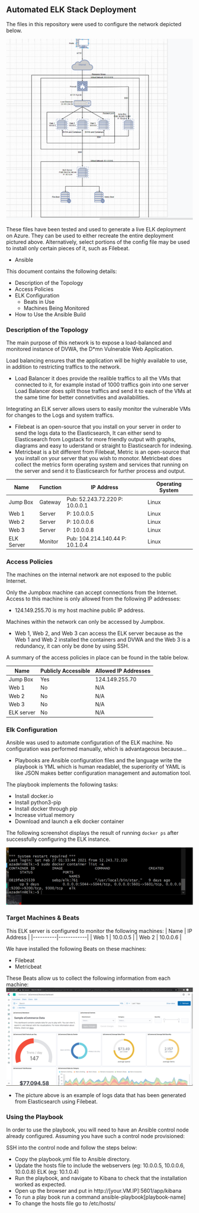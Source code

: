## Automated ELK Stack Deployment

The files in this repository were used to configure the network depicted below.

![](Diagrams/Network-Diagram.png)

These files have been tested and used to generate a live ELK deployment on Azure. They can be used to either recreate the entire deployment pictured above. Alternatively, select portions of the config file may be used to install only certain pieces of it, such as Filebeat.

  - Ansible

This document contains the following details:
- Description of the Topology
- Access Policies
- ELK Configuration
  - Beats in Use
  - Machines Being Monitored
- How to Use the Ansible Build


### Description of the Topology

The main purpose of this network is to expose a load-balanced and monitored instance of DVWA, the D*mn Vulnerable Web Application.

Load balancing ensures that the application will be highly available to use, in addition to restricting traffics to the network.
- Load Balancer it does provide the realible traffics to all the VMs that connected to it, for example instad of 1000 traffics goin into one server Load Balancer does split those traffics and send it to each of the VMs at the same time for better connetivities and availabilities.

Integrating an ELK server allows users to easily monitor the vulnerable VMs for changes to the Logs and system traffics.

- Filebeat is an open-source that you install on your server in order to send the logs data to the Elasticsearch, It can either send to Elasticsearch from Logstack for more friendly output with graphs, diagrams and easy to uderstand or straight to Elasticsearch for indexing.
- Metricbeat is a bit different from Filebeat, Metric is an open-source that you install on your server that you wish to monotor. Metricbeat does collect the metrics form operating system and services that running on the server and send it to Elasticsearch for further process and output.

| Name     | Function | IP Address | Operating System |
|----------|----------|------------|------------------|
| Jump Box | Gateway  | Pub: 52.243.72.220 P: 10.0.0.1 | Linux |
| Web 1    | Server   | P: 10.0.0.5 | Linux |
| Web 2    | Server   | P: 10.0.0.6 | Linux |
| Web 3    | Server   | P: 10.0.0.8 | Linux |
| ELK Server    | Monitor   |  Pub: 104.214.140.44 P: 10.1.0.4 | Linux |

### Access Policies

The machines on the internal network are not exposed to the public Internet. 

Only the Jumpbox machine can accept connections from the Internet. Access to this machine is only allowed from the following IP addresses:
- 124.149.255.70 is my host machine public IP address.

Machines within the network can only be accessed by Jumpbox.
- Web 1, Web 2, and Web 3 can access the ELK server because as the Web 1 and Web 2 installed the containers and DVWA and the Web 3 is a redundancy, it can only be done by using SSH.

A summary of the access policies in place can be found in the table below.

| Name     | Publicly Accessible | Allowed IP Addresses |
|----------|---------------------|----------------------|
| Jump Box | Yes                 | 124.149.255.70       |
| Web 1    | No                  | N/A                  |
| Web 2    | No                  | N/A                  |
| Web 3    | No                  | N/A                  |
| ELK server    | No             | N/A                  |
### Elk Configuration

Ansible was used to automate configuration of the ELK machine. No configuration was performed manually, which is advantageous because...
- Playbooks are Ansible configuration files and the language write the playbook is YML which is human readablel, the superiority of YAML is like JSON makes better configuration management and automation tool.

The playbook implements the following tasks:
- Install docker.io
- Install python3-pip
- Install docker through pip
- Increase virtual memory
- Download and launch a elk docker container  

The following screenshot displays the result of running `docker ps` after successfully configuring the ELK instance.

![](Images/elk.png)

### Target Machines & Beats
This ELK server is configured to monitor the following machines:
| Name     | IP Address | 
|----------|------------|
| Web 1    | 10.0.0.5 |
| Web 2    | 10.0.0.6 |

We have installed the following Beats on these machines:
- Filebeat
- Metricbeat

These Beats allow us to collect the following information from each machine:
![](Images/Logs-data.png)
- The picture above is an example of logs data that has been generated from Elasticsearch using Filebeat.

### Using the Playbook
In order to use the playbook, you will need to have an Ansible control node already configured. Assuming you have such a control node provisioned: 

SSH into the control node and follow the steps below:
- Copy the playbook.yml file to Ansible directory.
- Update the hosts file to include the webservers (eg: 10.0.0.5, 10.0.0.6, 10.0.0.8) ELK (eg: 10.1.0.4)
- Run the playbook, and navigate to Kibana to check that the installation worked as expected.
- Open up the browser and put in http://[your.VM.IP]:5601/app/kibana
- To run a play book run a command ansible-playbook[playbook-name]
- To change the hosts file go to /etc/hosts/